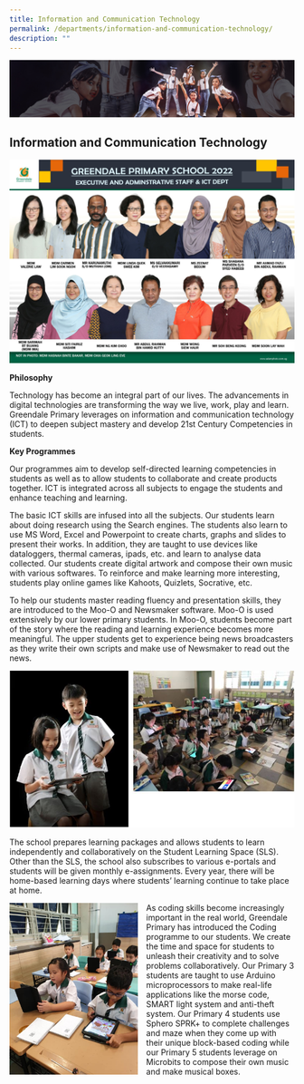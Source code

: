 ```yaml
---
title: Information and Communication Technology
permalink: /departments/information-and-communication-technology/
description: ""
---
```

![](/images/About%20Us/subbanner1.jpg)


## **Information and Communication Technology**


![](/images/Departments/Executive%20and%20Administrative%20Staff.jpg)



**Philosophy**

  

Technology has become an integral part of our lives. The advancements in digital technologies are transforming the way we live, work, play and learn. Greendale Primary leverages on information and communication technology (ICT) to deepen subject mastery and develop 21st Century Competencies in students.

  

**Key Programmes**

  

Our programmes aim to develop self-directed learning competencies in students as well as to allow students to collaborate and create products together. ICT is integrated across all subjects to engage the students and enhance teaching and learning.

  

The basic ICT skills are infused into all the subjects. Our students learn about doing research using the Search engines. The students also learn to use MS Word, Excel and Powerpoint to create charts, graphs and slides to present their works. In addition, they are taught to use devices like dataloggers, thermal cameras, ipads, etc. and learn to analyse data collected. Our students create digital artwork and compose their own music with various softwares. To reinforce and make learning more interesting, students play online games like Kahoots, Quizlets, Socrative, etc.

  

To help our students master reading fluency and presentation skills, they are introduced to the Moo-O and Newsmaker software. Moo-O is used extensively by our lower primary students. In Moo-O, students become part of the story where the reading and learning experience becomes more meaningful. The upper students get to experience being news broadcasters as they write their own scripts and make use of Newsmaker to read out the news.


![](/images/Departments/ICT%201.jpg)


The school prepares learning packages and allows students to learn independently and collaboratively on the Student Learning Space (SLS). Other than the SLS, the school also subscribes to various e-portals and students will be given monthly e-assignments. Every year, there will be home-based learning days where students’ learning continue to take place at home.


<img src="/images/Departments/ICT%202.jpg" style="width:45%;margin-right:15px;" align = "left">


As coding skills become increasingly important in the real world, Greendale Primary has introduced the Coding programme to our students. We create the time and space for students to unleash their creativity and to solve problems collaboratively. Our Primary 3 students are taught to use Arduino microprocessors to make real-life applications like the morse code, SMART light system and anti-theft system. Our Primary 4 students use Sphero SPRK+ to complete challenges and maze when they come up with their unique block-based coding while our Primary 5 students leverage on Microbits to compose their own music and make musical boxes.